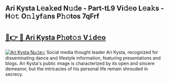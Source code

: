 ## Ari Kysta L𝚎a𝚔ed N𝚞𝚍e - Part-tL9 Vi𝚍𝚎o L𝚎a𝚔s - H𝚘𝚝 O𝚗𝚕yf𝚊ns P𝚑𝚘tos 7qFrf

# <h2><a href="http://kf8bal.oniu.top/?m=Ari+Kysta">🔗👉 🔴 Ari Kysta P𝚑ot𝚘𝚜 V𝚒d𝚎o</a></h2>

[![Ari Kysta Nu𝚍e𝚜](https://i.imgur.com/0qMVB7G.gif)](http://kf8bal.oniu.top/?m=Ari+Kysta)
Social media thought leader Ari Kysta, recognized for disseminating dance and lifestyle information, featuring presentations and blogs. Ari Kysta's public image is characterized by its open and sincere demeanor, but the intricacies of his personal life remain shrouded in secrecy.  

